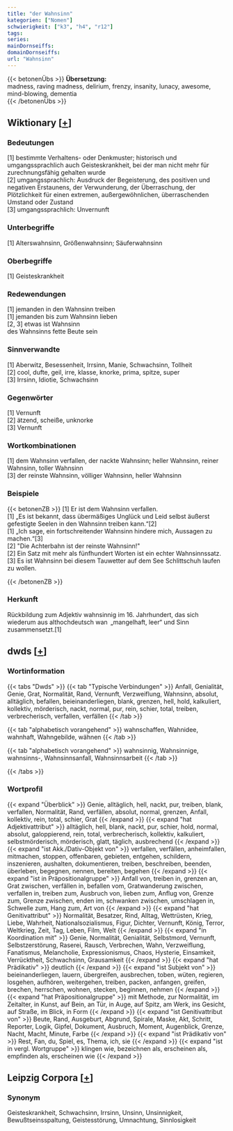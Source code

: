 ```yaml
---
title: "der Wahnsinn"
kategorien: ["Nomen"]
schwierigkeit: ["k3", "h4", "r12"]
tags:
series:
mainDornseiffs:
domainDornseiffs:
url: "Wahnsinn"
---
```


{{< betonenÜbs >}}
**Übersetzung:**  
madness, raving madness, delirium, frenzy, insanity, lunacy, awesome, mind-blowing, dementia  
{{< /betonenÜbs >}}

## Wiktionary [[+](https://de.wiktionary.org/wiki/Wahnsinn)]

### Bedeutungen
[1] bestimmte Verhaltens- oder Denkmuster; historisch und umgangssprachlich auch Geisteskrankheit, bei der man nicht mehr für zurechnungsfähig gehalten wurde  
[2] umgangssprachlich: Ausdruck der Begeisterung, des positiven und negativen Erstaunens, der Verwunderung, der Überraschung, der Plötzlichkeit für einen extremen, außergewöhnlichen, überraschenden Umstand oder Zustand  
[3] umgangssprachlich: Unvernunft  

### Unterbegriffe
[1] Alterswahnsinn, Größenwahnsinn; Säuferwahnsinn  

### Oberbegriffe
[1] Geisteskrankheit  

### Redewendungen
[1] jemanden in den Wahnsinn treiben  
[1] jemanden bis zum Wahnsinn lieben  
[2, 3] etwas ist Wahnsinn  
des Wahnsinns fette Beute sein  

### Sinnverwandte
[1] Aberwitz, Besessenheit, Irrsinn, Manie, Schwachsinn, Tollheit  
[2] cool, dufte, geil, irre, klasse, knorke, prima, spitze, super  
[3] Irrsinn, Idiotie, Schwachsinn  

### Gegenwörter
[1] Vernunft  
[2] ätzend, scheiße, unknorke  
[3] Vernunft  

### Wortkombinationen
[1] dem Wahnsinn verfallen, der nackte Wahnsinn; heller Wahnsinn, reiner Wahnsinn, toller Wahnsinn  
[3] der reinste Wahnsinn, völliger Wahnsinn, heller Wahnsinn  

### Beispiele
{{< betonenZB >}}
[1] Er ist dem Wahnsinn verfallen.  
[1] „Es ist bekannt, dass übermäßiges Unglück und Leid selbst äußerst gefestigte Seelen in den Wahnsinn treiben kann.“[2]  
[1] „Ich sage, ein fortschreitender Wahnsinn hindere mich, Aussagen zu machen.“[3]  
[2] "Die Achterbahn ist der reinste Wahnsinn!"  
[2] Ein Satz mit mehr als fünfhundert Worten ist ein echter Wahnsinnssatz.  
[3] Es ist Wahnsinn bei diesem Tauwetter auf dem See Schlittschuh laufen zu wollen.  

{{< /betonenZB >}}
### Herkunft
Rückbildung zum Adjektiv wahnsinnig im 16. Jahrhundert, das sich wiederum aus althochdeutsch wan „mangelhaft, leer“ und Sinn zusammensetzt.[1]  



## dwds [[+](https://www.dwds.de/wb/Wahnsinn)]

### Wortinformation
{{< tabs "Dwds" >}}
{{< tab "Typische Verbindungen" >}}
Anfall, Genialität, Genie, Grat, Normalität, Rand, Vernunft, Verzweiflung, Wahnsinn, absolut, alltäglich, befallen, beieinanderliegen, blank, grenzen, hell, hold, kalkuliert, kollektiv, mörderisch, nackt, normal, pur, rein, schier, total, treiben, verbrecherisch, verfallen, verfällen
{{< /tab >}}

{{< tab "alphabetisch vorangehend" >}}
wahnschaffen, Wahnidee, wahnhaft, Wahngebilde, wähnen
{{< /tab >}}

{{< tab "alphabetisch vorangehend" >}}
wahnsinnig, Wahnsinnige, wahnsinns-, Wahnsinnsanfall, Wahnsinnsarbeit
{{< /tab >}}

{{< /tabs >}}

### Wortprofil
{{< expand "Überblick" >}} Genie, alltäglich, hell, nackt, pur, treiben, blank, verfallen, Normalität, Rand, verfällen, absolut, normal, grenzen, Anfall, kollektiv, rein, total, schier, Grat {{< /expand >}}
{{< expand "hat Adjektivattribut" >}} alltäglich, hell, blank, nackt, pur, schier, hold, normal, absolut, galoppierend, rein, total, verbrecherisch, kollektiv, kalkuliert, selbstmörderisch, mörderisch, glatt, täglich, ausbrechend {{< /expand >}}
{{< expand "ist Akk./Dativ-Objekt von" >}} verfallen, verfällen, anheimfallen, mitmachen, stoppen, offenbaren, gebieten, entgehen, schildern, inszenieren, aushalten, dokumentieren, treiben, beschreiben, beenden, überleben, begegnen, nennen, bereiten, begehen {{< /expand >}}
{{< expand "ist in Präpositionalgruppe" >}} Anfall von, treiben in, grenzen an, Grat zwischen, verfällen in, befallen vom, Gratwanderung zwischen, verfallen in, treiben zum, Ausbruch von, lieben zum, Anflug von, Grenze zum, Grenze zwischen, enden im, schwanken zwischen, umschlagen in, Schwelle zum, Hang zum, Art von {{< /expand >}}
{{< expand "hat Genitivattribut" >}} Normalität, Besatzer, Rind, Alltag, Wettrüsten, Krieg, Liebe, Wahrheit, Nationalsozialismus, Figur, Dichter, Vernunft, König, Terror, Weltkrieg, Zeit, Tag, Leben, Film, Welt {{< /expand >}}
{{< expand "in Koordination mit" >}} Genie, Normalität, Genialität, Selbstmord, Vernunft, Selbstzerstörung, Raserei, Rausch, Verbrechen, Wahn, Verzweiflung, Fanatismus, Melancholie, Expressionismus, Chaos, Hysterie, Einsamkeit, Verrücktheit, Schwachsinn, Grausamkeit {{< /expand >}}
{{< expand "hat Prädikativ" >}} deutlich {{< /expand >}}
{{< expand "ist Subjekt von" >}} beieinanderliegen, lauern, übergreifen, ausbrechen, toben, wüten, regieren, losgehen, aufhören, weitergehen, treiben, packen, anfangen, greifen, brechen, herrschen, wohnen, stecken, beginnen, nehmen {{< /expand >}}
{{< expand "hat Präpositionalgruppe" >}} mit Methode, zur Normalität, im Zeitalter, in Kunst, auf Bein, an Tür, in Auge, auf Spitz, am Werk, ins Gesicht, auf Straße, im Blick, in Form {{< /expand >}}
{{< expand "ist Genitivattribut von" >}} Beute, Rand, Ausgeburt, Abgrund, Spirale, Maske, Akt, Schritt, Reporter, Logik, Gipfel, Dokument, Ausbruch, Moment, Augenblick, Grenze, Nacht, Macht, Minute, Farbe {{< /expand >}}
{{< expand "ist Prädikativ von" >}} Rest, Fan, du, Spiel, es, Thema, ich, sie {{< /expand >}}
{{< expand "ist in vergl. Wortgruppe" >}} klingen wie, bezeichnen als, erscheinen als, empfinden als, erscheinen wie {{< /expand >}}

## Leipzig Corpora [[+](https://corpora.uni-leipzig.de/en/res?word=Wahnsinn&corpusId=deu_newscrawl-public_2018)]


### Synonym
Geisteskrankheit, Schwachsinn, Irrsinn, Unsinn, Unsinnigkeit, Bewußtseinsspaltung, Geistesstörung, Umnachtung, Sinnlosigkeit

